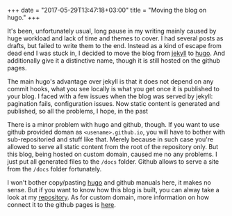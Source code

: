 +++
date = "2017-05-29T13:47:18+03:00"
title = "Moving the blog on hugo."
+++

It's been, unfortunately usual, long pause in my writing mainly caused by huge workload and lack of time and themes to cover. I had several posts as drafts, but failed to write them to the end. Instead as a kind of escape from dead end I was stuck in, I decided to move the blog from [jekyll](https://jekyllrb.com) to [hugo](https://gohugo.io). And additionally give it a distinctive name, though it is still hosted on the github pages.

<!--more-->

The main hugo's advantage over jekyll is that it does not depend on any commit hooks, what you see locally is what you get once it is published to your blog. I faced with a few issues when the blog was served by jekyll: pagination fails, configuration issues. Now static content is generated and published, so all the problems, I hope, in the past

There is a minor problem with hugo and github, though. If you want to use github provided doman as `<usename>.github.io`, you will have to bother with sub-repositoried and stuff like that. Merely because in such case you're allowed to serve all static content from the root of the repository only. But this blog, being hosted on custom domain, caused me no any problems. I just put all generated files to the `/docs` folder. Github allows to serve a site from the `/docs` folder fortunately. 

I won't bother copy/pasting [hugo](https://gohugo.io) and github manuals here, it makes no sense. But if you want to know how this blog is built, you can alway take a look at my [repository](https://github.com/raol/raol.io). As for custom domain, more information on how connect it to the github pages is [here](https://help.github.com/articles/quick-start-setting-up-a-custom-domain/).
